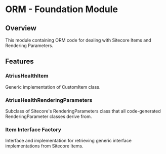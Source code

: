 # ORM - Foundation Module

## Overview

This module containing ORM code for dealing with Sitecore Items and Rendering Parameters.  

## Features

### AtriusHealthItem

Generic implementation of CustomItem class.

### AtriusHealthRenderingParameters

Subclass of Sitecore's RenderingParameters class that all code-generated RenderingParameter classes derive from.

### Item Interface Factory

Interface and implementation for retrieving generic interface implementations from Sitecore Items.
